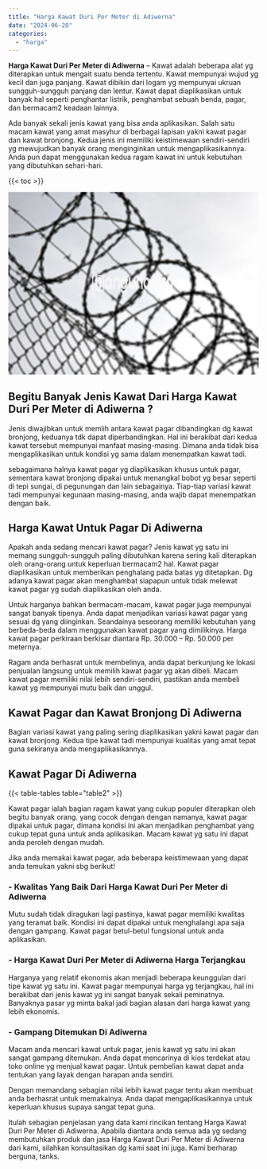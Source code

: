 ```yaml
---
title: "Harga Kawat Duri Per Meter di Adiwerna"
date: "2024-06-20"
categories: 
  - "harga"
---
```


**Harga Kawat Duri Per Meter di Adiwerna** – Kawat adalah beberapa alat yg diterapkan untuk mengait suatu benda tertentu. Kawat mempunyai wujud yg kecil dan juga panjang. Kawat dibikin dari logam yg mempunyai ukruan sungguh-sungguh panjang dan lentur. Kawat dapat diaplikasikan untuk banyak hal seperti penghantar listrik, penghambat sebuah benda, pagar, dan bermacam2 keadaan lainnya.

Ada banyak sekali jenis kawat yang bisa anda aplikasikan. Salah satu macam kawat yang amat masyhur di berbagai lapisan yakni kawat pagar dan kawat bronjong. Kedua jenis ini memiliki keistimewaan sendiri-sendiri yg mewujudkan banyak orang menginginkan untuk mengaplikasikannya. Anda pun dapat menggunakan kedua ragam kawat ini untuk kebutuhan yang dibutuhkan sehari-hari.

{{< toc >}}

![Harga Kawat Duri Per Meter di Adiwerna](/images/jual-kawat-murah39.png)

## Begitu Banyak Jenis Kawat Dari Harga Kawat Duri Per Meter di Adiwerna ?

Jenis diwajibkan untuk memlih antara kawat pagar dibandingkan dg kawat bronjong, keduanya tdk dapat diperbandingkan. Hal ini berakibat dari kedua kawat tersebut mempunyai manfaat masing-masing. Dimana anda tidak bisa mengaplikasikan untuk kondisi yg sama dalam menempatkan kawat tadi.

sebagaimana halnya kawat pagar yg diaplikasikan khusus untuk pagar, sementara kawat bronjong dipakai untuk menangkal bobot yg besar seperti di tepi sungai, di pegunungan dan lain sebagainya. Tiap-tiap variasi kawat tadi mempunyai kegunaan masing-masing, anda wajib dapat menempatkan dengan baik.

## Harga Kawat Untuk Pagar Di Adiwerna

Apakah anda sedang mencari kawat pagar? Jenis kawat yg satu ini memang sungguh-sungguh paling dibutuhkan karena sering kali diterapkan oleh orang-orang untuk keperluan bermacam2 hal. Kawat pagar diaplikasikan untuk memberikan penghalang pada batas yg ditetapkan. Dg adanya kawat pagar akan menghambat siapapun untuk tidak melewat kawat pagar yg sudah diaplikasikan oleh anda.

Untuk harganya bahkan bermacam-macam, kawat pagar juga mempunyai sangat banyak tipenya. Anda dapat menjadikan variasi kawat pagar yang sesuai dg yang diinginkan. Seandainya seseorang memiliki kebutuhan yang berbeda-beda dalam menggunakan kawat pagar yang dimilikinya. Harga kawat pagar perkiraan berkisar diantara Rp. 30.000 – Rp. 50.000 per meternya.

Ragam anda berhasrat untuk membelinya, anda dapat berkunjung ke lokasi penjualan langsung untuk memilih kawat pagar yg akan dibeli. Macam kawat pagar memiliki nilai lebih sendiri-sendiri, pastikan anda membeli kawat yg mempunyai mutu baik dan unggul.

## Kawat Pagar dan Kawat Bronjong Di Adiwerna

Bagian variasi kawat yang paling sering diaplikasikan yakni kawat pagar dan kawat bronjong. Kedua tipe kawat tadi mempunyai kualitas yang amat tepat guna sekiranya anda mengaplikasikannya.

## Kawat Pagar Di Adiwerna

{{< table-tables table="table2" >}}

Kawat pagar ialah bagian ragam kawat yang cukup populer diterapkan oleh begitu banyak orang. yang cocok dengan dengan namanya, kawat pagar dipakai untuk pagar, dimana kondisi ini akan menjadikan penghambat yang cukup tepat guna untuk anda aplikasikan. Macam kawat yg satu ini dapat anda peroleh dengan mudah.

Jika anda memakai kawat pagar, ada beberapa keistimewaan yang dapat anda temukan yakni sbg berikut!

### \- Kwalitas Yang Baik Dari Harga Kawat Duri Per Meter di Adiwerna

Mutu sudah tidak diragukan lagi pastinya, kawat pagar memiliki kwalitas yang teramat baik. Kondisi ini dapat dipakai untuk menghalangi apa saja dengan gampang. Kawat pagar betul-betul fungsional untuk anda aplikasikan.

### \- Harga Kawat Duri Per Meter di Adiwerna Harga Terjangkau

Harganya yang relatif ekonomis akan menjadi beberapa keunggulan dari tipe kawat yg satu ini. Kawat pagar mempunyai harga yg terjangkau, hal ini berakibat dari jenis kawat yg ini sangat banyak sekali peminatnya. Banyaknya pasar yg minta bakal jadi bagian alasan dari harga kawat yang lebih ekonomis.

### \- Gampang Ditemukan Di Adiwerna

Macam anda mencari kawat untuk pagar, jenis kawat yg satu ini akan sangat gampang ditemukan. Anda dapat mencarinya di kios terdekat atau toko online yg menjual kawat pagar. Untuk pembelian kawat dapat anda tentukan yang layak dengan harapan anda sendiri.

Dengan memandang sebagian nilai lebih kawat pagar tentu akan membuat anda berhasrat untuk memakainya. Anda dapat mengaplikasikannya untuk keperluan khusus supaya sangat tepat guna.

Itulah sebagian penjelasan yang data kami rincikan tentang Harga Kawat Duri Per Meter di Adiwerna. Apabila diantara anda semua ada yg sedang membutuhkan produk dan jasa Harga Kawat Duri Per Meter di Adiwerna dari kami, silahkan konsultasikan dg kami saat ini juga. Kami berharap berguna, tanks.
